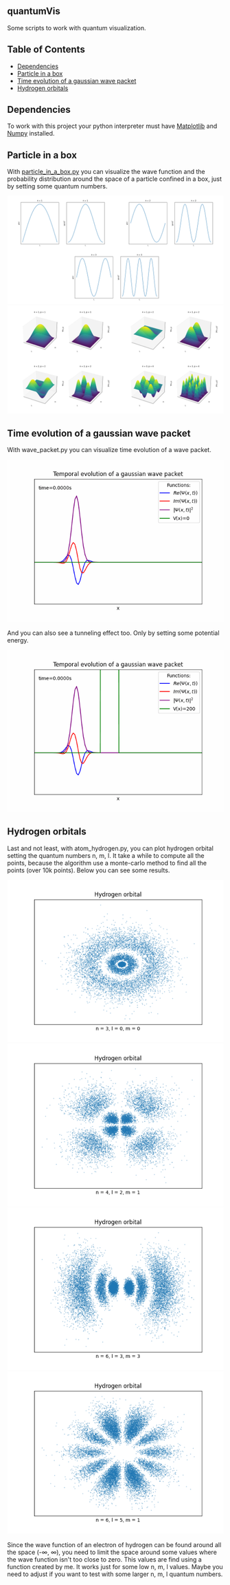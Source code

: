 ## quantumVis
Some scripts to work with quantum visualization.

## Table of Contents
- [Dependencies](#dependencies)
- [Particle in a box](#particle-in-a-box)
- [Time evolution of a gaussian wave packet](#time-evolution-of-a-gaussian-wave-packet)
- [Hydrogen orbitals](#hydrogen-orbitals)

## Dependencies

To work with this project your python interpreter must have [Matplotlib](https://matplotlib.org/) and [Numpy](https://numpy.org/) installed.

## Particle in a box

With [particle_in_a_box.py](particle_in_a_box.py) you can visualize the wave function and the probability distribution around the space of a particle confined in a box, just by setting some quantum numbers.

<p align="center">
  <img src="imgs/fig1.png"/>
  <img src="imgs/fig2.png"/>
</p>

## Time evolution of a gaussian wave packet

With wave_packet.py you can visualize time evolution of a wave packet.

<p align="center">
  <img src="imgs/wave.gif"/>
</p>


And you can also see a tunneling effect too. Only by setting some potential energy.

<p align="center">
  <img src="imgs/wave2.gif"/>
</p>

## Hydrogen orbitals

Last and not least, with atom_hydrogen.py, you can plot hydrogen orbital setting the quantum numbers n, m, l. It take a while to compute all the points, because the algorithm use a monte-carlo method to find all the points (over 10k points). Below you can see some results. 

<p align="center">
  <img src="imgs/fig3.png"/>
  <img src="imgs/fig4.png"/>
  <img src="imgs/fig5.png"/>
  <img src="imgs/fig6.png"/>
</p>

Since the wave function of an electron of hydrogen can be found around all the space (-∞, ∞), you need to limit the space around some values where the wave function isn't too close to zero. This values are find using a function created by me. It works just for some low n, m, l values. Maybe you need to adjust if you want to test with some larger n, m, l quantum numbers.
